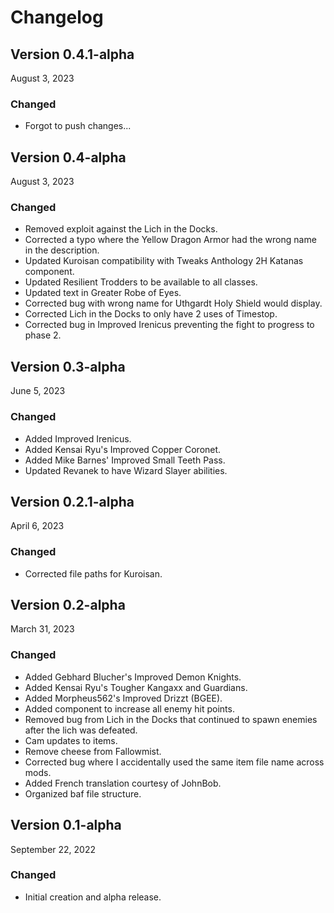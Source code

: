 # Changelog

## Version 0.4.1-alpha

August 3, 2023

### Changed

- Forgot to push changes...

## Version 0.4-alpha

August 3, 2023

### Changed

- Removed exploit against the Lich in the Docks.
- Corrected a typo where the Yellow Dragon Armor had the wrong name in the description.
- Updated Kuroisan compatibility with Tweaks Anthology 2H Katanas component.
- Updated Resilient Trodders to be available to all classes.
- Updated text in Greater Robe of Eyes.
- Corrected bug with wrong name for Uthgardt Holy Shield would display.
- Corrected Lich in the Docks to only have 2 uses of Timestop.
- Corrected bug in Improved Irenicus preventing the fight to progress to phase 2.

## Version 0.3-alpha

June 5, 2023

### Changed 

- Added Improved Irenicus.
- Added Kensai Ryu's Improved Copper Coronet.
- Added Mike Barnes' Improved Small Teeth Pass.
- Updated Revanek to have Wizard Slayer abilities.

## Version 0.2.1-alpha

April 6, 2023

### Changed 

- Corrected file paths for Kuroisan.

## Version 0.2-alpha

March 31, 2023

### Changed 

- Added Gebhard Blucher's Improved Demon Knights.
- Added Kensai Ryu's Tougher Kangaxx and Guardians.
- Added Morpheus562's Improved Drizzt (BGEE).
- Added component to increase all enemy hit points.
- Removed bug from Lich in the Docks that continued to spawn enemies after the lich was defeated.
- Cam updates to items.
- Remove cheese from Fallowmist.
- Corrected bug where I accidentally used the same item file name across mods.
- Added French translation courtesy of JohnBob.
- Organized baf file structure.

## Version 0.1-alpha

September 22, 2022

### Changed 

- Initial creation and alpha release.
